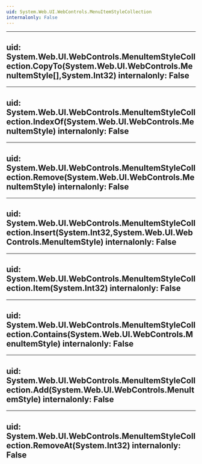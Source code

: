 ```yaml
---
uid: System.Web.UI.WebControls.MenuItemStyleCollection
internalonly: False
---
```


---
uid: System.Web.UI.WebControls.MenuItemStyleCollection.CopyTo(System.Web.UI.WebControls.MenuItemStyle[],System.Int32)
internalonly: False
---

---
uid: System.Web.UI.WebControls.MenuItemStyleCollection.IndexOf(System.Web.UI.WebControls.MenuItemStyle)
internalonly: False
---

---
uid: System.Web.UI.WebControls.MenuItemStyleCollection.Remove(System.Web.UI.WebControls.MenuItemStyle)
internalonly: False
---

---
uid: System.Web.UI.WebControls.MenuItemStyleCollection.Insert(System.Int32,System.Web.UI.WebControls.MenuItemStyle)
internalonly: False
---

---
uid: System.Web.UI.WebControls.MenuItemStyleCollection.Item(System.Int32)
internalonly: False
---

---
uid: System.Web.UI.WebControls.MenuItemStyleCollection.Contains(System.Web.UI.WebControls.MenuItemStyle)
internalonly: False
---

---
uid: System.Web.UI.WebControls.MenuItemStyleCollection.Add(System.Web.UI.WebControls.MenuItemStyle)
internalonly: False
---

---
uid: System.Web.UI.WebControls.MenuItemStyleCollection.RemoveAt(System.Int32)
internalonly: False
---
